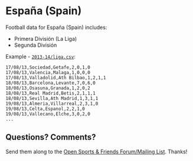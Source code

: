 # España (Spain)

Football data for España (Spain) includes:

- Primera División (La Liga)
- Segunda División

Example - [`2013-14/liga.csv`](2013-14/liga.csv):

~~~
17/08/13,Sociedad,Getafe,2,0,1,0
17/08/13,Valencia,Malaga,1,0,0,0
17/08/13,Valladolid,Ath Bilbao,1,2,1,1
18/08/13,Barcelona,Levante,7,0,6,0
18/08/13,Osasuna,Granada,1,2,0,2
18/08/13,Real Madrid,Betis,2,1,1,1
18/08/13,Sevilla,Ath Madrid,1,3,1,1
19/08/13,Almeria,Villarreal,2,3,1,0
19/08/13,Celta,Espanol,2,2,1,0
19/08/13,Vallecano,Elche,3,0,2,0
...
~~~


## Questions? Comments?

Send them along to the
[Open Sports & Friends Forum/Mailing List](http://groups.google.com/group/opensport).
Thanks!
